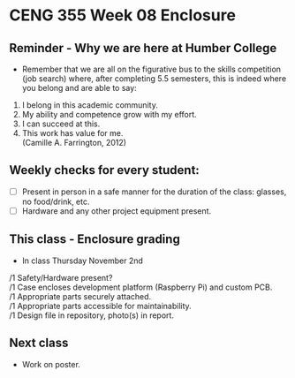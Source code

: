 # CENG 355 Week 08 Enclosure

## Reminder - Why we are here at Humber College
- Remember that we are all on the figurative bus to the skills competition (job search) where, after completing 5.5 semesters, this is indeed where you belong and are able to say:
1. I belong in this academic community.
2. My ability and competence grow with my effort.
3. I can succeed at this.
4. This work has value for me.   
(Camille A. Farrington, 2012)

## Weekly checks for every student:
- [ ] Present in person in a safe manner for the duration of the class: glasses, no food/drink, etc.
- [ ] Hardware and any other project equipment present.

## This class - Enclosure grading
- In class Thursday November 2nd
  
/1 Safety/Hardware present?   
/1 Case encloses development platform (Raspberry Pi) and custom PCB.   
/1 Appropriate parts securely attached.   
/1 Appropriate parts accessible for maintainability.   
/1 Design file in repository, photo(s) in report.

## Next class
- Work on poster.
